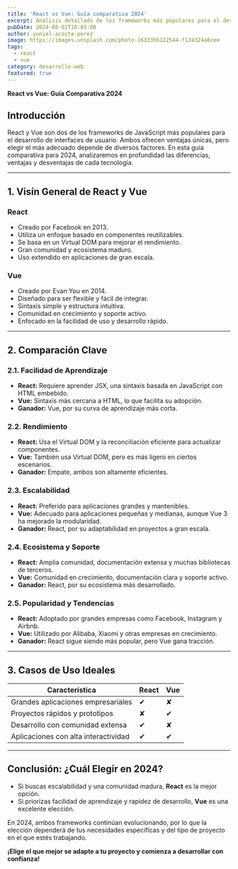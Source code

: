 ```yaml
---
title: 'React vs Vue: Guía comparativa 2024'
excerpt: Análisis detallado de los frameworks más populares para el desarrollo frontend.
pubDate: 2024-08-01T10:03:00
author: yuniel-acosta-perez
image: https://images.unsplash.com/photo-1633356122544-f134324a6cee
tags:
  - react
  - vue
category: desarrollo-web
featured: true
---
```

**React vs Vue: Guía Comparativa 2024**

## **Introducción**

React y Vue son dos de los frameworks de JavaScript más populares para el desarrollo de interfaces de usuario. Ambos ofrecen ventajas únicas, pero elegir el más adecuado depende de diversos factores. En esta guía comparativa para 2024, analizaremos en profundidad las diferencias, ventajas y desventajas de cada tecnología.

---

## **1. Visín General de React y Vue**

### **React**
- Creado por Facebook en 2013.
- Utiliza un enfoque basado en componentes reutilizables.
- Se basa en un Virtual DOM para mejorar el rendimiento.
- Gran comunidad y ecosistema maduro.
- Uso extendido en aplicaciones de gran escala.

### **Vue**
- Creado por Evan You en 2014.
- Diseñado para ser flexible y fácil de integrar.
- Sintaxis simple y estructura intuitiva.
- Comunidad en crecimiento y soporte activo.
- Enfocado en la facilidad de uso y desarrollo rápido.

---

## **2. Comparación Clave**

### **2.1. Facilidad de Aprendizaje**
- **React:** Requiere aprender JSX, una sintaxis basada en JavaScript con HTML embebido.
- **Vue:** Sintaxis más cercana a HTML, lo que facilita su adopción.
- **Ganador:** Vue, por su curva de aprendizaje más corta.

### **2.2. Rendimiento**
- **React:** Usa el Virtual DOM y la reconciliación eficiente para actualizar componentes.
- **Vue:** También usa Virtual DOM, pero es más ligero en ciertos escenarios.
- **Ganador:** Empate, ambos son altamente eficientes.

### **2.3. Escalabilidad**
- **React:** Preferido para aplicaciones grandes y mantenibles.
- **Vue:** Adecuado para aplicaciones pequeñas y medianas, aunque Vue 3 ha mejorado la modularidad.
- **Ganador:** React, por su adaptabilidad en proyectos a gran escala.

### **2.4. Ecosistema y Soporte**
- **React:** Amplia comunidad, documentación extensa y muchas bibliotecas de terceros.
- **Vue:** Comunidad en crecimiento, documentación clara y soporte activo.
- **Ganador:** React, por su ecosistema más desarrollado.

### **2.5. Popularidad y Tendencias**
- **React:** Adoptado por grandes empresas como Facebook, Instagram y Airbnb.
- **Vue:** Utilizado por Alibaba, Xiaomi y otras empresas en crecimiento.
- **Ganador:** React sigue siendo más popular, pero Vue gana tracción.

---

## **3. Casos de Uso Ideales**

| Característica  | React | Vue |
|----------------|-------|-----|
| Grandes aplicaciones empresariales | ✔ | ✘ |
| Proyectos rápidos y prototipos | ✘ | ✔ |
| Desarrollo con comunidad extensa | ✔ | ✘ |
| Aplicaciones con alta interactividad | ✔ | ✔ |

---

## **Conclusión: ¿Cuál Elegir en 2024?**

- Si buscas escalabilidad y una comunidad madura, **React** es la mejor opción.
- Si priorizas facilidad de aprendizaje y rapidez de desarrollo, **Vue** es una excelente elección.

En 2024, ambos frameworks continúan evolucionando, por lo que la elección dependerá de tus necesidades específicas y del tipo de proyecto en el que estés trabajando.

**¡Elige el que mejor se adapte a tu proyecto y comienza a desarrollar con confianza!**
